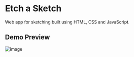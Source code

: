 # Etch a Sketch
Web app for sketching built using HTML, CSS and JavaScript.

## Demo Preview
![image](https://github.com/user-attachments/assets/ec98232c-9e2e-4ac7-9620-2c1c2592ecfe)




